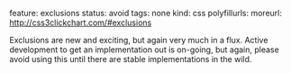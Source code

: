 feature: exclusions
status: avoid
tags: none
kind: css
polyfillurls:
moreurl: http://css3clickchart.com/#exclusions

Exclusions are new and exciting, but again very much in a flux. Active development to get an implementation out is on-going, but again, please avoid using this until there are stable implementations in the wild.
